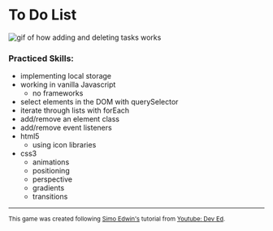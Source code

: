 # To Do List

![gif of how adding and deleting tasks works](https://media.giphy.com/media/sF41xSFZdRyPYZQfxq/giphy.gif)

### Practiced Skills:
- implementing local storage
- working in vanilla Javascript
   - no frameworks
- select elements in the DOM with querySelector
- iterate through lists with forEach
- add/remove an element class
- add/remove event listeners
- html5
   - using icon libraries
- css3
   - animations
   - positioning
   - perspective
   - gradients
   - transitions


---
<sub>This game was created following [Simo Edwin's](https://github.com/developedbyed/) tutorial from [Youtube: Dev Ed](https://www.youtube.com/watch?v=Ttf3CEsEwMQ&t=2503s).</sub>
